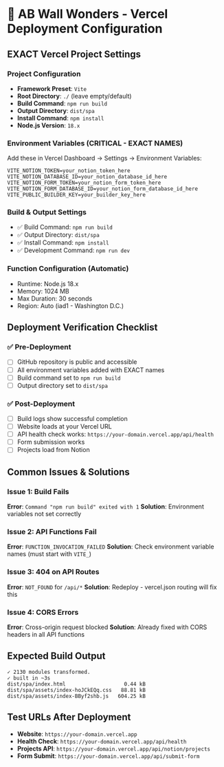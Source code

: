 # 🚀 AB Wall Wonders - Vercel Deployment Configuration

## EXACT Vercel Project Settings

### Project Configuration
- **Framework Preset**: `Vite`
- **Root Directory**: `./` (leave empty/default)
- **Build Command**: `npm run build`
- **Output Directory**: `dist/spa`
- **Install Command**: `npm install`
- **Node.js Version**: `18.x`

### Environment Variables (CRITICAL - EXACT NAMES)
Add these in Vercel Dashboard → Settings → Environment Variables:

```
VITE_NOTION_TOKEN=your_notion_token_here
VITE_NOTION_DATABASE_ID=your_notion_database_id_here
VITE_NOTION_FORM_TOKEN=your_notion_form_token_here
VITE_NOTION_FORM_DATABASE_ID=your_notion_form_database_id_here
VITE_PUBLIC_BUILDER_KEY=your_builder_key_here
```

### Build & Output Settings
- ✅ Build Command: `npm run build`
- ✅ Output Directory: `dist/spa`
- ✅ Install Command: `npm install`
- ✅ Development Command: `npm run dev`

### Function Configuration (Automatic)
- Runtime: Node.js 18.x
- Memory: 1024 MB
- Max Duration: 30 seconds
- Region: Auto (iad1 - Washington D.C.)

## Deployment Verification Checklist

### ✅ Pre-Deployment
- [ ] GitHub repository is public and accessible
- [ ] All environment variables added with EXACT names
- [ ] Build command set to `npm run build`
- [ ] Output directory set to `dist/spa`

### ✅ Post-Deployment
- [ ] Build logs show successful completion
- [ ] Website loads at your Vercel URL
- [ ] API health check works: `https://your-domain.vercel.app/api/health`
- [ ] Form submission works
- [ ] Projects load from Notion

## Common Issues & Solutions

### Issue 1: Build Fails
**Error**: `Command "npm run build" exited with 1`
**Solution**: Environment variables not set correctly

### Issue 2: API Functions Fail
**Error**: `FUNCTION_INVOCATION_FAILED`
**Solution**: Check environment variable names (must start with `VITE_`)

### Issue 3: 404 on API Routes
**Error**: `NOT_FOUND` for `/api/*`
**Solution**: Redeploy - vercel.json routing will fix this

### Issue 4: CORS Errors
**Error**: Cross-origin request blocked
**Solution**: Already fixed with CORS headers in all API functions

## Expected Build Output
```
✓ 2130 modules transformed.
✓ built in ~3s
dist/spa/index.html                   0.44 kB
dist/spa/assets/index-hoJCkEQq.css   88.81 kB
dist/spa/assets/index-BByf2shb.js   604.25 kB
```

## Test URLs After Deployment
- **Website**: `https://your-domain.vercel.app`
- **Health Check**: `https://your-domain.vercel.app/api/health`
- **Projects API**: `https://your-domain.vercel.app/api/notion/projects`
- **Form Submit**: `https://your-domain.vercel.app/api/submit-form`
